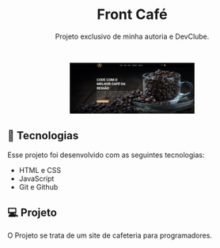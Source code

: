 <h1 align="center"> Front Café </h1>

<p align="center">
Projeto exclusivo de minha autoria e DevClube.
</p>

<br>

<p align="center">
  <img alt="Página inicial" src="./images/readmeimg.png" width="50%">
</p>

## 🚀 Tecnologias

Esse projeto foi desenvolvido com as seguintes tecnologias:

- HTML e CSS
- JavaScript
- Git e Github

## 💻 Projeto

O Projeto se trata de um site de cafeteria para programadores.